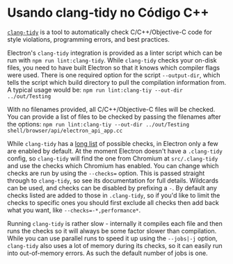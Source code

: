 # Usando clang-tidy no Código C++

[`clang-tidy`](https://clang.llvm.org/extra/clang-tidy/) is a tool to automatically check C/C++/Objective-C code for style violations, programming errors, and best practices.

Electron's `clang-tidy` integration is provided as a linter script which can be run with `npm run lint:clang-tidy`. While `clang-tidy` checks your on-disk files, you need to have built Electron so that it knows which compiler flags were used. There is one required option for the script `--output-dir`, which tells the script which build directory to pull the compilation information from. A typical usage would be: `npm run lint:clang-tiy --out-dir ../out/Testing`

With no filenames provided, all C/C++/Objective-C files will be checked. You can provide a list of files to be checked by passing the filenames after the options: `npm run lint:clang-tiy --out-dir ../out/Testing shell/browser/api/electron_api_app.cc`

While `clang-tidy` has a [long list](https://clang.llvm.org/extra/clang-tidy/checks/list.html) of possible checks, in Electron only a few are enabled by default. At the moment Electron doesn't have a `.clang-tidy` config, so `clang-tidy` will find the one from Chromium at `src/.clang-tidy` and use the checks which Chromium has enabled. You can change which checks are run by using the `--checks=` option. This is passed straight through to `clang-tidy`, so see its documentation for full details. Wildcards can be used, and checks can be disabled by prefixing a `-`. By default any checks listed are added to those in `.clang-tidy`, so if you'd like to limit the checks to specific ones you should first exclude all checks then add back what you want, like `--checks=-*,performance*`.

Running `clang-tidy` is rather slow - internally it compiles each file and then runs the checks so it will always be some factor slower than compilation. While you can use parallel runs to speed it up using the `--jobs|-j` option, `clang-tidy` also uses a lot of memory during its checks, so it can easily run into out-of-memory errors. As such the default number of jobs is one.
